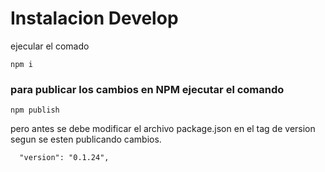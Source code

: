 # Instalacion Develop

ejecular el comado

```
npm i
```

### para publicar los cambios en NPM ejecutar el comando

```
npm publish
```

pero antes se debe modificar el archivo package.json en el tag de version segun se esten publicando cambios.

```
  "version": "0.1.24",
```
